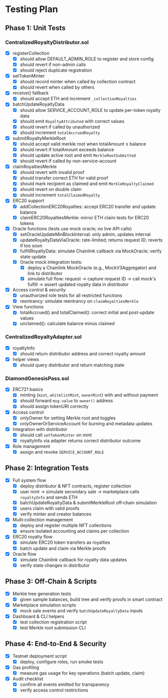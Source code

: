 # Testing Plan

## Phase 1: Unit Tests

### CentralizedRoyaltyDistributor.sol
- [x] registerCollection
  - [x] should allow DEFAULT_ADMIN_ROLE to register and store config
  - [x] should revert if non-admin calls
  - [x] should reject duplicate registration
- [x] setTokenMinter
  - [x] should record minter when called by collection contract
  - [x] should revert when called by others
- [x] receive() fallback
  - [x] should accept ETH and increment `_collectionRoyalties`
- [x] batchUpdateRoyaltyData
  - [x] should allow SERVICE_ACCOUNT_ROLE to update per-token royalty data
  - [x] should emit `RoyaltyAttributed` with correct values
  - [x] should revert if called by unauthorized
  - [x] should increment `totalAccruedRoyalty`
- [x] submitRoyaltyMerkleRoot
  - [x] should accept valid merkle root when totalAmount ≤ balance
  - [x] should revert if totalAmount exceeds balance
  - [x] should update active root and emit `MerkleRootSubmitted`
  - [x] should revert if called by non-service-account
- [x] claimRoyaltiesMerkle
  - [x] should revert with invalid proof
  - [x] should transfer correct ETH for valid proof
  - [x] should mark recipient as claimed and emit `MerkleRoyaltyClaimed`
  - [x] should revert on double claim
  - [x] should increment `totalClaimedRoyalty`
- [x] ERC20 support
  - [x] addCollectionERC20Royalties: accept ERC20 transfer and update balance
  - [x] claimERC20RoyaltiesMerkle: mirror ETH claim tests for ERC20 tokens
- [x] Oracle functions (tests use mock oracle; no live API calls)
  - [x] setOracleUpdateMinBlockInterval: only admin, updates interval
  - [x] updateRoyaltyDataViaOracle: rate-limited; returns request ID; reverts if too soon
  - [x] fulfillRoyaltyData: simulate Chainlink callback via MockOracle; verify state update
  - [x] Oracle mock integration tests:
    - [x] deploy a Chainlink MockOracle (e.g., MockV3Aggregator) and link to distributor
    - [x] simulate full flow: request → capture request ID → call mock's fulfill → assert updated royalty data in distributor
- [x] Access control & security
  - [x] unauthorized role tests for all restricted functions
  - [x] reentrancy: simulate reentrancy on `claimRoyaltiesMerkle`
- [x] View functions
  - [x] totalAccrued() and totalClaimed(): correct initial and post-update values
  - [x] unclaimed(): calculate balance minus claimed

### CentralizedRoyaltyAdapter.sol
- [x] royaltyInfo
  - [x] should return distributor address and correct royalty amount
- [x] helper views
  - [x] should query distributor and return matching state

### DiamondGenesisPass.sol
- [x] ERC721 basics
  - [x] minting (`mint`, `whitelistMint`, `ownerMint`) with and without payment
  - [x] should forward `msg.value` to `owner()` address
  - [x] should assign tokenURI correctly
- [x] Access control
  - [x] onlyOwner for setting Merkle root and toggles
  - [x] onlyOwnerOrServiceAccount for burning and metadata updates
- [x] Integration with distributor
  - [x] should call `setTokenMinter` on mint
  - [x] royaltyInfo via adapter returns correct distributor outcome
- [x] Role management
  - [x] assign and revoke `SERVICE_ACCOUNT_ROLE`

## Phase 2: Integration Tests

- [x] Full system flow
  - [x] deploy distributor & NFT contracts, register collection
  - [x] user mint → simulate secondary sale → marketplace calls `royaltyInfo` and sends ETH
  - [x] batchUpdateRoyaltyData & submitMerkleRoot off‑chain simulation
  - [x] users claim with valid proofs
  - [x] verify minter and creator balances
- [x] Multi‑collection management
  - [x] deploy and register multiple NFT collections
  - [x] ensure isolated accounting and claims per collection
- [x] ERC20 royalty flow
  - [x] simulate ERC20 token transfers as royalties
  - [x] batch update and claim via Merkle proofs
- [x] Oracle flow
  - [x] simulate Chainlink callback for royalty data updates
  - [x] verify state changes in distributor

## Phase 3: Off‑Chain & Scripts

- [x] Merkle tree generation tests
  - [x] given sample balances, build tree and verify proofs in smart contract
- [x] Marketplace simulation scripts
  - [x] mock sale events and verify `batchUpdateRoyaltyData` inputs
- [x] Dashboard & CLI helpers
  - [x] test collection registration script
  - [x] test Merkle root submission CLI

## Phase 4: End‑to‑End & Security

- [x] Testnet deployment script
  - [x] deploy, configure roles, run smoke tests
- [x] Gas profiling
  - [x] measure gas usage for key operations (batch update, claim)
- [x] Audit checklist
  - [x] confirm all events emitted for transparency
  - [x] verify access control restrictions
